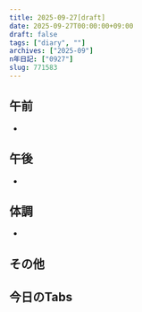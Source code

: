 ```yaml
---
title: 2025-09-27[draft]
date: 2025-09-27T00:00:00+09:00
draft: false
tags: ["diary", ""]
archives: ["2025-09"]
n年日記: ["0927"]
slug: 771583
---
```

## 午前
- 
## 午後
- 
## 体調
- 
## その他
## 今日のTabs